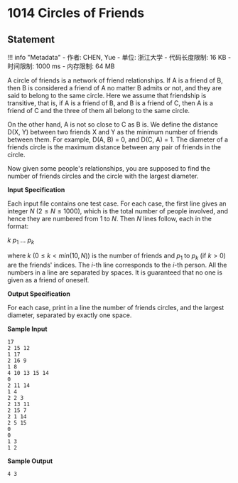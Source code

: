 
# 1014 Circles of Friends

## Statement

!!! info "Metadata"
    - 作者: CHEN, Yue
    - 单位: 浙江大学
    - 代码长度限制: 16 KB
    - 时间限制: 1000 ms
    - 内存限制: 64 MB

A circle of friends is a network of friend relationships. If A is a friend of B, then B is considered a friend of A no matter B admits or not, and they are said to belong to the same circle. Here we assume that friendship is transitive, that is, if A is a friend of B, and B is a friend of C, then A is a friend of C and the three of them all belong to the same circle.

On the other hand, A is not so close to C as B is. We define the distance D(X, Y) between two friends X and Y as the minimum number of friends between them. For example, D(A, B) = 0, and D(C, A) = 1. The diameter of a friends circle is the maximum distance between any pair of friends in the circle.

Now given some people's relationships, you are supposed to find the number of friends circles and the circle with the largest diameter.

**Input Specification**

Each input file contains one test case. For each case, the first line gives an integer $N$ ($2 \le N \le 1000$), which is the total number of people involved, and hence they are numbered from 1 to $N$. Then $N$ lines follow, each in the format:

$k$ $p_1$ ... $p_k$

where $k$ ($0 \le k < min(10, N)$) is the number of friends and $p_1$ to $p_k$ (if $k>0$) are the friends' indices. The $i$-th line corresponds to the $i$-th person. All the numbers in a line are separated by spaces. It is guaranteed that no one is given as a friend of oneself.

**Output Specification**

For each case, print in a line the number of friends circles, and the largest diameter, separated by exactly one space.

**Sample Input**
```plaintext
17
2 15 12
1 17
2 16 9
1 8
4 10 13 15 14
0
2 11 14
1 4
2 2 3
2 13 11
2 15 7
2 1 14
2 5 15
0
0
1 3
1 2
```

**Sample Output**
```plaintext
4 3
```


